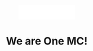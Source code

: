 <p align="center">
  <img src="./assets/images/Mc Logo.png" width="30%" height="60%">
</p>

<h1 align="center">We are One MC!</h1>
